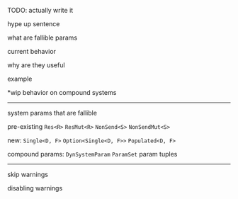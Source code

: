 TODO: actually write it

hype up sentence

what are fallible params

current behavior

why are they useful

example

*wip behavior on compound systems

---

system params that are fallible

pre-existing
`Res<R>`
`ResMut<R>`
`NonSend<S>`
`NonSendMut<S>`

new:
`Single<D, F>`
`Option<Single<D, F>>`
`Populated<D, F>`

compound params:
`DynSystemParam`
`ParamSet`
param tuples

---

skip warnings

disabling warnings
